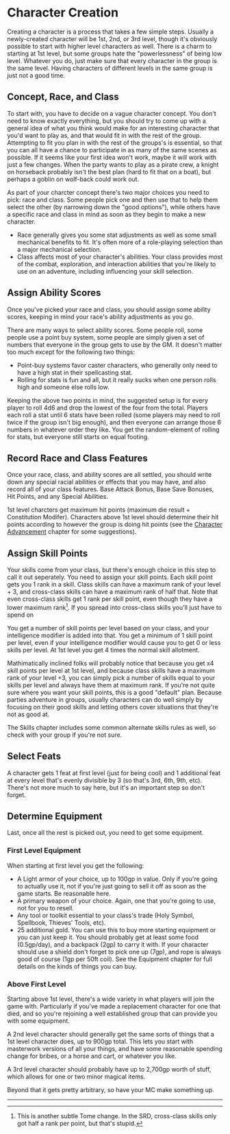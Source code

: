 # Character Creation

Creating a character is a process that takes a few simple steps. Usually a newly-created character will be 1st, 2nd, or 3rd level, though it's obviously possible to start with higher level characters as well. There is a charm to starting at 1st level, but some groups hate the "powerlessness" of being low level. Whatever you do, just make sure that every character in the group is the same level. Having characters of different levels in the same group is just not a good time.

## Concept, Race, and Class

To start with, you have to decide on a vague character concept. You don't need to know exactly everything, but you should try to come up with a general idea of what you think would make for an interesting character that you'd want to play as, and that would fit in with the rest of the group. Attempting to fit you plan in with the rest of the groups's is essential, so that you can all have a chance to participate in as many of the same scenes as possible. If it seems like your first idea won't work, maybe it will work with just a few changes. When the party wants to play as a pirate crew, a knight on horseback probably isn't the best plan (hard to fit that on a boat), but perhaps a goblin on wolf-back could work out.

As part of your charcter concept there's two major choices you need to pick: race and class. Some people pick one and then use that to help them select the other (by narrowing down the "good options"), while others have a specific race and class in mind as soon as they begin to make a new character.

* Race generally gives you some stat adjustments as well as some small mechanical benefits to fit. It's often more of a role-playing selection than a major mechanical selection.
* Class affects most of your character's abilities. Your class provides most of the combat, exploration, and interaction abilities that you're likely to use on an adventure, including influencing your skill selection.

## Assign Ability Scores

Once you've picked your race and class, you should assign some ability scores, keeping in mind your race's ability adjustments as you go.

There are many ways to select ability scores. Some people roll, some people use a point buy system, some people are simply given a set of numbers that everyone in the group gets to use by the GM. It doesn't matter too much except for the following two things:

* Point-buy systems favor caster characters, who generally only need to have a high stat in their spellcasting stat.
* Rolling for stats is fun and all, but it really sucks when one person rolls high and someone else rolls low.

Keeping the above two points in mind, the suggested setup is for every player to roll 4d6 and drop the lowest of the four from the total. Players each roll a stat until 6 stats have been rolled (some players may need to roll twice if the group isn't big enough), and then everyone can arrange those 6 numbers in whatever order they like. You get the random-element of rolling for stats, but everyone still starts on equal footing.

## Record Race and Class Features

Once your race, class, and ability scores are all settled, you should write down any special racial abilities or effects that you may have, and also record all of your class features. Base Attack Bonus, Base Save Bonuses, Hit Points, and any Special Abilities.

1st level charcters get maximum hit points (maximum die result + Constitution Modifer). Characters above 1st level should determine their hit points according to however the group is doing hit points (see the [Character Advancement](intro/character_advancement.md) chapter for some suggestions).

## Assign Skill Points

Your skills come from your class, but there's enough choice in this step to call it out seperately. You need to assign your skill points. Each skill point gets you 1 rank in a skill. Class skills can have a maximum rank of your level + 3, and cross-class skills can have a maximum rank of half that. Note that even cross-class skills get 1 rank per skill point, even though they have a lower maximum rank[^1]. If you spread into cross-class skills you'll just have to spend on 

You get a number of skill points per level based on your class, and your intelligence modifier is added into that. You get a minimum of 1 skill point per level, even if your intelligence modifier would cause you to get 0 or less skills per level. At 1st level you get 4 times the normal skill allotment.

Mathimatically inclined folks will probably notice that because you get x4 skill points per level at 1st level, and because class skills have a maximum rank of your level +3, you can simply pick a number of skills equal to your skills per level and always have them at maximum rank. If you're not quite sure where you want your skill points, this is a good "default" plan. Because parties adventure in groups, usually characters can do well simply by focusing on their good skills and letting others cover situations that they're not as good at.

The Skills chapter includes some common alternate skills rules as well, so check with your group if you're not sure.

## Select Feats

A character gets 1 feat at first level (just for being cool) and 1 additional feat at every level that's evenly divisible by 3 (so that's 3rd, 6th, 9th, etc). There's not more much to say here, but it's an important step so don't forget.

## Determine Equipment

Last, once all the rest is picked out, you need to get some equipment.

### First Level Equipment

When starting at first level you get the following:

* A Light armor of your choice, up to 100gp in value. Only if you're going to actually use it, not if you're just going to sell it off as soon as the game starts. Be reasonable here.
* A primary weapon of your choice. Again, one that you're going to use, not for you to resell.
* Any tool or toolkit essential to your class's trade (Holy Symbol, Spellbook, Thieves' Tools, etc).
* 25 additional gold. You can use this to buy more starting equipment or you can just keep it. You should probably get at least some food (0.5gp/day), and a backpack (2gp) to carry it with. If your character should use a shield don't forget to pick one up (7gp), and rope is always good of course (1gp per 50ft coil). See the Equipment chapter for full details on the kinds of things you can buy.

### Above First Level

Starting above 1st level, there's a wide variety in what players will join the game with. Particularly if you've made a replacement character for one that died, and so you're rejoining a well established group that can provide you with some equipment.

A 2nd level character should generally get the same sorts of things that a 1st level character does, up to 900gp total. This lets you start with masterwork versions of all your things, and have some reasonable spending change for bribes, or a horse and cart, or whatever you like.

A 3rd level character should probably have up to 2,700gp worth of stuff, which allows for one or two minor magical items.

Beyond that it gets pretty arbitrary, so have your MC make something up.

---

[^1]: This is another subtle Tome change. In the SRD, cross-class skills only got half a rank per point, but that's stupid.
